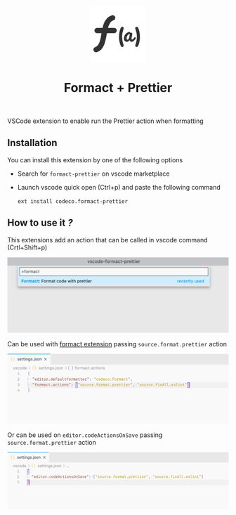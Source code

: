 <p align="center">
  <img src="icon.png" />
  <h1 align="center">Formact + Prettier</h1>
  <br />
</p>

VSCode extension to enable run the Prettier action when formatting

## Installation

You can install this extension by one of the following options

- Search for `formact-prettier` on vscode marketplace
- Launch vscode quick open (Ctrl+p) and paste the following command

  `ext install codeco.formact-prettier`

## How to use it _?_

This extensions add an action that can be called in vscode command (Crtl+Shift+p)

![command](assets/formact.command.png)

Can be used with [formact extension](https://github.com/adrielcodeco/vscode-formact) passing `source.format.prettier` action

![formact config](assets/formact.config.png)

Or can be used on `editor.codeActionsOnSave` passing `source.format.prettier` action

![editor.codeActionsOnSave](assets/codeActionsOnSave.png)
